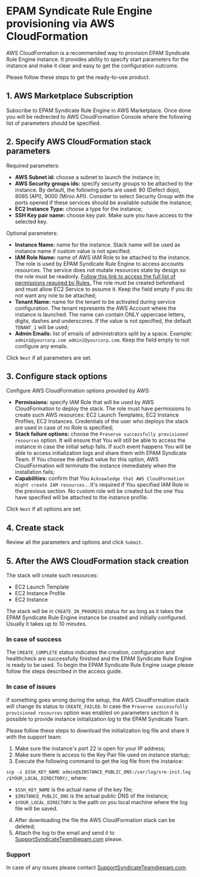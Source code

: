 # EPAM Syndicate Rule Engine provisioning via AWS CloudFormation

AWS CloudFormation is a recommended way to provision EPAM Syndicate Rule Engine instance. 
It provides ability to specify start parameters for the instance and make it clear and easy to get the configuration outcome.

Please follow these steps to get the ready-to-use product.

## 1. AWS Marketplace Subscription
Subscribe to EPAM Syndicate Rule Engine in AWS Marketplace. Once done you will be redirected to AWS CloudFormation Console 
where the following list of parameters should be specified.

## 2. Specify AWS CloudFormation stack parameters

Required parameters:
- **AWS Subnet id:** сhoose a subnet to launch the instance in;
- **AWS Security groups ids:** specify security groups to be attached to the instance. By default, 
the following ports are used: 80 (Defect dojo), 8085 (API), 9000 (Minio API).
Consider to select Security Group with the ports opened if these services should be available outside the instance;
- **EC2 Instance Type:** choose a type for the instance;
- **SSH Key pair name:** choose key pair. Make sure you have access to the selected key. 

Optional parameters:
- **Instance Name:** name for the instance. Stack name will be used as instance name if custom value is not specified;
- **IAM Role Name:** name of AWS IAM Role to be attached to the instance. The role is used by EPAM Syndicate Rule Engine to access accounts resources.
  The service does not mutate resources state by design so the role must be readonly. [Follow this link to access the full list of permissions required by Rules.](https://github.com/epam/ecc-aws-rulepack/tree/main/iam) 
  The role must be created beforehand and must allow EC2 Service to assume it.
  Keep the field empty if you do not want any role to be attached;
- **Tenant Name:** name for the tenant to be activated during service configuration. The 
  tenant represents the AWS Account where the instance is launched. The name can contain ONLY uppercase letters, digits, dashes and underscores.
  If the value is not specified, the default `TENANT_1` will be used;
- **Admin Emails:** list of emails of administrators split by a space. Example: `admin1@yourcorp.com admin2@yourcorp.com`.
  Keep the field empty to not configure any emails.

Click `Next` if all parameters are set.

## 3. Configure stack options

Configure AWS CloudFormation options provided by AWS:

- **Permissions:** specify IAM Role that will be used by AWS CloudFormation to deploy the stack. The role must have 
  permissions to create such AWS resources: EC2 Launch Templates, EC2 Instance Profiles, EC2 Instances.
  Credentials of the user who deploys the stack are used in case of no Role is specified;
- **Stack failure options:** choose the `Preserve successfully provisioned resources` option. It will ensure that You will
  still be able to access the instance in case the initial setup fails. If such event happens You will be able to access
  initialization logs and share them with EPAM Syndicate Team. If You choose the default value for this option,
  AWS CloudFormation will terminate the instance immediately when the installation fails;
- **Capabilities:** confirm that You `Acknowledge that AWS CloudFormation might create IAM resources.`. It's required
  if You specified IAM Role in the previous section. No custom role will be created but the one You have specified will 
  be attached to the instance profile.

Click `Next` if all options are set.

## 4. Create stack

Review all the parameters and options and click `Submit`.

## 5. After the AWS CloudFormation stack creation

The stack will create such resources:
- EC2 Launch Template
- EC2 Instance Profile
- EC2 Instance

The stack will be in `CREATE_IN_PROGRESS` status for as long as it takes the EPAM Syndicate Rule Engine instance be created and initially configured.
Usually it takes up to 10 minutes. 

### In case of success
The `CREATE_COMPLETE` status indicates the creation, configuration and healthcheck are successfully finished and the EPAM Syndicate Rule Engine is ready to be used.
To begin the EPAM Syndicate Rule Engine usage please follow the steps described in the access guide.  

### In case of issues
If something goes wrong during the setup, the AWS CloudFormation stack will change its status to `CREATE_FAILED`.
In case the `Preserve successfully provisioned resources` option was enabled on parameters section it is possible to provide instance initialization log to the EPAM Syndicate Team.

Please follow these steps to download the initialization log file and share it with the support team:
1. Make sure the instance's port 22 is open for your IP address;
2. Make sure there is access to the Key Pair file used on instance startup;
3. Execute the following command to get the log file from the instance:

`scp -i $SSH_KEY_NAME admin@$INSTANCE_PUBLIC_DNS:/var/log/sre-init.log /$YOUR_LOCAL_DIRECTORY/`, where:
   - `$SSH_KEY_NAME` is the actual name of the key file;
   - `$INSTANCE_PUBLIC_DNS` is the actual public DNS of the instance;
   - `$YOUR_LOCAL_DIRECTORY` is the path on you local machine where the log file will be saved.
4. After downloading the file the AWS CloudFormation stack can be deleted;
5. Attach the log to the email and send it to [SupportSyndicateTeam@epam.com](mailto:SupportSyndicateTeam@epam.com) please.


### Support
In case of any issues please contact [SupportSyndicateTeam@epam.com](mailto:SupportSyndicateTeam@epam.com).
